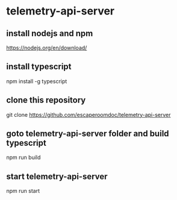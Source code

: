 # telemetry-api-server

## install nodejs and npm
https://nodejs.org/en/download/

## install typescript
npm install -g typescript

## clone this repository
git clone https://github.com/escaperoomdoc/telemetry-api-server

## goto telemetry-api-server folder and build typescript
npm run build

## start telemetry-api-server
npm run start
